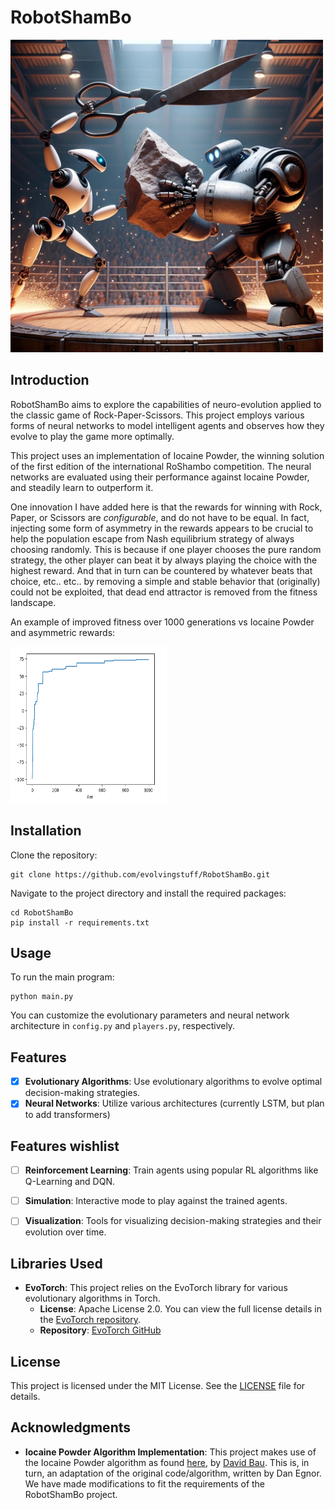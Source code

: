 # RobotShamBo

<img src="images/robotshambo.png" width="500" height="500">

## Introduction
RobotShamBo aims to explore the capabilities of neuro-evolution applied to the classic game of Rock-Paper-Scissors. This project employs various forms of neural networks to model intelligent agents and observes how they evolve to play the game more optimally.

This project uses an implementation of Iocaine Powder, the winning solution of the first edition of the international RoShambo competition.
The neural networks are evaluated using their performance against Iocaine Powder, and steadily learn to outperform it.

One innovation I have added here is that the rewards for winning with Rock, Paper, or Scissors are *configurable*, and do not have to be equal.
In fact, injecting some form of asymmetry in the rewards appears to be crucial to help the population escape from Nash equilibrium strategy of always choosing randomly.
This is because if one player chooses the pure random strategy, the other player can beat it by always playing the choice with the highest reward.
And that in turn can be countered by whatever beats that choice, etc.. etc.. by removing a simple and stable behavior that (originally) could not be exploited,
that dead end attractor is removed from the fitness landscape.

An example of improved fitness over 1000 generations vs Iocaine Powder and asymmetric rewards:

<img src="images/fitness-over-time.png" width="250" height="250">

## Installation

Clone the repository:

```
git clone https://github.com/evolvingstuff/RobotShamBo.git
```

Navigate to the project directory and install the required packages:

```
cd RobotShamBo
pip install -r requirements.txt
```

## Usage

To run the main program:

```
python main.py
```

You can customize the evolutionary parameters and neural network architecture in `config.py` and `players.py`, respectively.

## Features

- [x] **Evolutionary Algorithms**: Use evolutionary algorithms to evolve optimal decision-making strategies.
- [x] **Neural Networks**: Utilize various architectures (currently LSTM, but plan to add transformers)

## Features wishlist

- [ ] **Reinforcement Learning**: Train agents using popular RL algorithms like Q-Learning and DQN.
- [ ] **Simulation**: Interactive mode to play against the trained agents.
- [ ] **Visualization**: Tools for visualizing decision-making strategies and their evolution over time.


## Libraries Used

- **EvoTorch**: This project relies on the EvoTorch library for various evolutionary algorithms in Torch. 
  - **License**: Apache License 2.0. You can view the full license details in the [EvoTorch repository](https://github.com/nnaisense/evotorch/blob/master/LICENSE).
  - **Repository**: [EvoTorch GitHub](https://github.com/nnaisense/evotorch)


## License

This project is licensed under the MIT License. See the [LICENSE](LICENSE) file for details.

## Acknowledgments

- **Iocaine Powder Algorithm Implementation**: This project makes use of the Iocaine Powder algorithm as found [here](http://davidbau.com/downloads/rps/rps-iocaine.py), by [David Bau](http://davidbau.com/). This is, in turn, an adaptation of the original code/algorithm, written by Dan Egnor. We have made modifications to fit the requirements of the RobotShamBo project.

